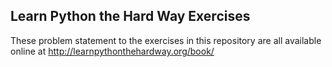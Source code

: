## Learn Python the Hard Way Exercises
These problem statement to the exercises in this repository are all available online at http://learnpythonthehardway.org/book/
